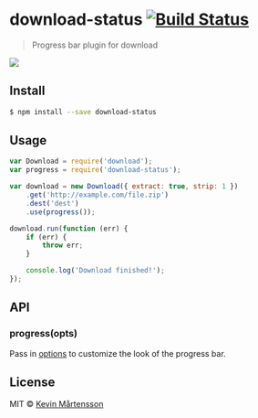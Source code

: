 # download-status [![Build Status](https://travis-ci.org/kevva/download-status.svg?branch=master)](https://travis-ci.org/kevva/download-status)

> Progress bar plugin for download

![](https://cloud.githubusercontent.com/assets/709159/4175732/534ac138-35e3-11e4-80a2-dea9a8af1fb5.png)

## Install

```bash
$ npm install --save download-status
```

## Usage

```js
var Download = require('download');
var progress = require('download-status');

var download = new Download({ extract: true, strip: 1 })
	.get('http://example.com/file.zip')
	.dest('dest')
	.use(progress());

download.run(function (err) {
	if (err) {
		throw err;
	}

	console.log('Download finished!');
});
```

## API

### progress(opts)

Pass in [options](https://github.com/visionmedia/node-progress#options) to customize 
the look of the progress bar.

## License

MIT © [Kevin Mårtensson](http://kevinmartensson.com)
